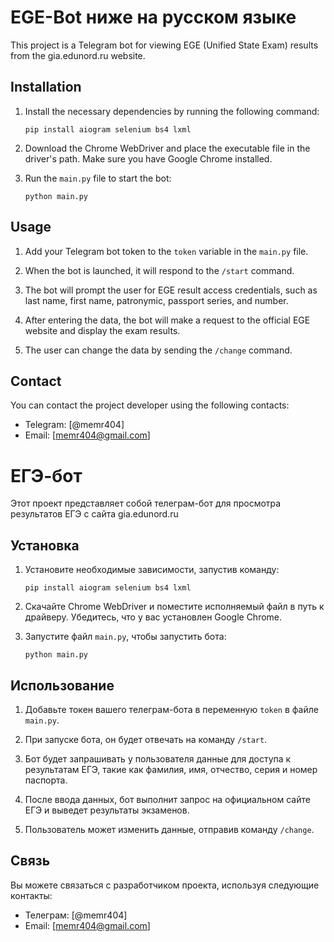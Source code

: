 # EGE-Bot ниже на русском языке

This project is a Telegram bot for viewing EGE (Unified State Exam) results from the gia.edunord.ru website.

## Installation

1. Install the necessary dependencies by running the following command:

   ```
   pip install aiogram selenium bs4 lxml
   ```

2. Download the Chrome WebDriver and place the executable file in the driver's path. Make sure you have Google Chrome installed.

3. Run the `main.py` file to start the bot:

   ```
   python main.py
   ```

## Usage

1. Add your Telegram bot token to the `token` variable in the `main.py` file.

2. When the bot is launched, it will respond to the `/start` command.

3. The bot will prompt the user for EGE result access credentials, such as last name, first name, patronymic, passport series, and number.

4. After entering the data, the bot will make a request to the official EGE website and display the exam results.

5. The user can change the data by sending the `/change` command.

## Contact

You can contact the project developer using the following contacts:
- Telegram: [@memr404]
- Email: [memr404@gmail.com]




# ЕГЭ-бот

Этот проект представляет собой телеграм-бот для просмотра результатов ЕГЭ c сайта gia.edunord.ru

## Установка

1. Установите необходимые зависимости, запустив команду:

   ```
   pip install aiogram selenium bs4 lxml
   ```

2. Скачайте Chrome WebDriver и поместите исполняемый файл в путь к драйверу. Убедитесь, что у вас установлен Google Chrome.

3. Запустите файл `main.py`, чтобы запустить бота:

   ```
   python main.py
   ```

## Использование

1. Добавьте токен вашего телеграм-бота в переменную `token` в файле `main.py`.

2. При запуске бота, он будет отвечать на команду `/start`.

3. Бот будет запрашивать у пользователя данные для доступа к результатам ЕГЭ, такие как фамилия, имя, отчество, серия и номер паспорта.

4. После ввода данных, бот выполнит запрос на официальном сайте ЕГЭ и выведет результаты экзаменов.

5. Пользователь может изменить данные, отправив команду `/change`.



## Связь

Вы можете связаться с разработчиком проекта, используя следующие контакты:
- Телеграм: [@memr404]
- Email: [memr404@gmail.com]
